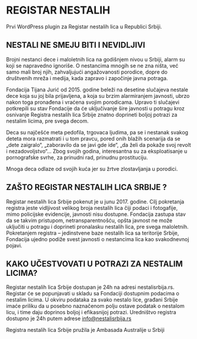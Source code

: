 # REGISTAR NESTALIH

Prvi WordPress plugin za Registar nestalih lica u Republici Srbiji.

## NESTALI NE SMEJU BITI I NEVIDLJIVI

Brojni nestanci dece i maloletnih lica na godišnjem nivou u Srbiji, alarm su koji se napravedno ignoriše. O nestancima mnogih se ne zna ništa, već samo mali broj njih, zahvaljujući angažovanosti porodice, dopre do društvenih mreža i medija, kada zapravo i započinje javna potraga.

Fondacija Tijana Jurić od 2015. godine beleži na desetine slučajeva nestale dece koja su joj bila prijavljena, a koja su brzim alarmiranjem javnosti, ubrzo nakon toga pronađena i vraćena svojim porodicama. Upravo ti slučajevi potkrepili su stav Fondacije da će uključivanje šire javnosti u potragu kroz osnivanje Registra nestalih lica Srbije znatno doprineti boljoj potrazi za nestalim licima, pre svega decom.

Deca su najčešće meta pedofila, trgovaca ljudima, pa se i nestanak svakog deteta mora razmatrati i u tom pravcu, pored onih blažih scenarija da se „dete zaigralo“, „zaboravilo da se javi gde ide“, „da želi da pokaže svoj revolt i nezadovoljstvo“… Zbog svojih godina, interesantna su za eksploatisanje u pornografske svrhe, za prinudni rad, prinudnu prostituciju.

Mnoga deca odlaze od svojih kuća jer su žrtve zlostavljanja u porodici.

## ZAŠTO REGISTAR NESTALIH LICA SRBIJE ?

Registar nestalih lica Srbije pokenut je u junu 2017. godine. Cilj pokretanja registra jeste vidljivost velikog broja nestalih lica čiji podaci i fotogafije, mimo policijske evidencije, javnosti nisu dostupne. Fondacija zastupa stav da se takvim pristupom, netransparentnošću, opšta javnost ne može uključiti u potragu i doprineti pronalasku nestalih lica, pre svega maloletnih. Pokretanjem registra – jedinstvene baze nestalih lica sa teritorije Srbije, Fondacija ujedno podiže svest javnosti o nestancima lica kao svakodnevnoj pojavi.

## KAKO UČESTVOVATI U POTRAZI ZA NESTALIM LICIMA?

Registar nestalih lica Srbije dostupan je 24h na adresi nestalisrbija.rs. Registar će se popunjavati u skladu sa Fondaciji dostupnim podacima o nestalim licima. U okviru podataka za svako nestalo lice, građani Srbije imaće priliku da u posebno naznačenom polju ostave podatak o nestalom licu, i time daju doprinos boljoj i efikasnijoj potrazi. Uredništvo registra dostupno je 24h putem adrese info@nestalisrbija.rs 

Registra nestalih lica Srbije pružila je Ambasada Australije u Srbiji